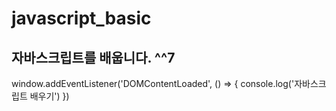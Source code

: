 # javascript_basic

## 자바스크립트를 배웁니다. ^^7

window.addEventListener('DOMContentLoaded', () => {
    console.log('자바스크립트 배우기')
})